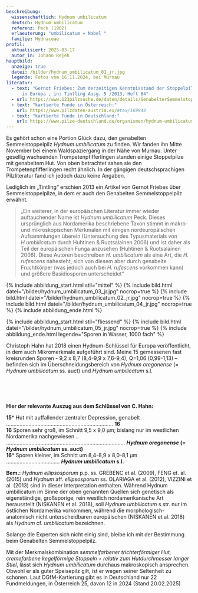 ```yaml
---
beschreibung:
  wissenschaftlich: Hydnum umbilicatum
  deutsch: Hydnum umbilicatum
  referenz: Peck (1902)
  erlaeuterung: "umbilicatum = Nabel "
  familie: Hydnaceae
profil:
  aktualisiert: 2025-03-17
  autor_in: Johann Rejek
hauptbild:
  anzeige: true
  datei: /bilder/hydnum_umbilicatum_01_jr.jpg
  legende: Fotos vom 16.11.2024, bei Murnau
literatur:
  - text: "Gernot Friebes: Zum derzeitigen Kenntnisstand der Stoppelpilze (Hydnum)
      in Europa , in: Tintling Ausg. 5 /2013, Heft 84"
  - url: https://www.123pilzsuche.de/daten/details/GenabelterSemmelstoppelpilz.htm
  - text: "kartierte Funde in Österreich:"
    url: https://www.pilzdaten-austria.eu/#tax/169949
  - text: "kartierte Funde in Deutschland:"
    url: https://www.pilze-deutschland.de/organismen/hydnum-umbilicatum-peck-1902-1
---
```

Es gehört schon eine Portion Glück dazu, den genabelten Semmelstoppelpilz *Hydnum umbilicatum* zu finden.
Wir fanden ihn Mitte November bei einem Waldspaziergang in der Nähe von Murnau. Unter gesellig wachsenden Trompetenpfifferlingen standen einige Stoppelpilze mit genabeltem Hut. Von oben betrachtet sahen sie den Trompetenpfifferlingen recht ähnlich. In der gängigen deutschsprachigen Pilzliteratur fand ich jedoch dazu keine Angaben.

Lediglich im „Tintling“ erschien 2013 ein Artikel von Gernot Friebes über Semmelstoppelpilze, in dem er auch den Genabelten Semmelstoppelpilz erwähnt.

> „Ein weiterer, in der europäischen Literatur immer wieder auftauchender Name ist *Hydnum umbilicatum* Peck. Dieses ursprünglich aus Nordamerika beschriebene Taxon stimmt in makro- und mikroskopischen Merkmalen mit einigen nordeuropäischen Aufsammlungen überein (Untersuchung des Typusmaterials von *H.umbilicatum* durch Huhtinen & Ruotsalainen 2006) und ist daher als Teil der europäischen Funga anzusehen (Huhtinen & Ruotsalainen 2006). Diese Autoren beschreiben *H. umbilicatum* als eine Art, die *H. rufescens* nahesteht, sich von diesem aber durch genabelte Fruchtkörper (was jedoch auch bei *H. rufescens* vorkommen kann) und größere Basidiosporen unterscheidet“ 

{% include abbildung_start.html stil="mittel" %}
{% include bild.html datei="/bilder/hydnum_umbilicatum_03_jr.jpg" nocrop=true %}
{% include bild.html datei="/bilder/hydnum_umbilicatum_02_jr.jpg" nocrop=true %}
{% include bild.html datei="/bilder/hydnum_umbilicatum_04_jr.jpg" nocrop=true %}
{% include abbildung_ende.html %}

{% include abbildung_start.html stil="fliessend" %}
{% include bild.html datei="/bilder/hydnum_umbilicatum_05_jr.jpg" nocrop=true %}
{% include abbildung_ende.html legende="Sporen in Wasser, 1000 fach" %}

Christoph Hahn hat 2018 einen Hydnum-Schlüssel für Europa veröffentlicht, in dem auch Mikromerkmale aufgeführt sind.
Meine 15 gemessenen fast kreisrunden Sporen - 9,2 x 8,7 (8,4-9,9 x 7,6-9,4), Q=1,06 (0,99-1,13) – befinden sich im Überschneidungsbereich von *Hydnum oregonense* (= *Hydnum umbilicatum* ss. auct) und *Hydnum umbilicatum* s.l. 

<br /><br />

<br />**Hier der relevante Auszug aus dem Schlüssel von C. Hahn:** 

**15*** Hut mit auffallender zentraler Depression, genabelt ……………………………………………………………… **16**
<br />**16** Sporen sehr groß, im Schnitt 9,5 x 9,0 µm; bislang nur im westlichen Nordamerika nachgewiesen ..
……………………………………………………………….……. ***Hydnum oregonense* (= *Hydnum umbilicatum* ss. auct)**
<br />**16*** Sporen kleiner, im Schnitt um 8,4-8,9 x 8,0-8,1 µm …………………..…………. ***Hydnum umbilicatum* s.l.**

**Bem.:** *Hydnum ellipsosporum* p.p. ss. GREBENC et al. (2009), FENG et. al. (2015) und *Hydnum* aff. *ellipsosporum* ss. OLARIAGA et al. (2012), VIZZINI et al. (2013) sind in dieser Interpretation enthalten. Während Hydnum umbilicatum im Sinne der oben genannten Quellen sich genetisch als eigenständige, großsporige, rein westlich nordamerikanische Art herausstellt (NISKANEN et al. 2018), soll *Hydnum umbilicatum* s.str. nur im östlichen Nordamerika vorkommen, während die morphologisch-anatomisch nicht unterscheidbaren europäischen (NISKANEN et al. 2018) als *Hydnum* cf. *umbilicatum* bezeichnen.

Solange die Experten sich nicht einig sind, bleibe ich mit der Bestimmung beim Genabelten Semmelstoppelpilz.

Mit der Merkmalskombination s*emmelfarbener trichterförmiger Hut, cremefarbene kegelförmige Stoppeln + relativ zum Hutdurchmesser langer Stiel*, lässt sich *Hydnum* *umbilicatum* durchaus makroskopisch ansprechen. Obwohl er als guter Speisepilz gilt, ist er wegen seiner Seltenheit zu schonen. Laut DGfM-Kartierung gibt es in Deutschland nur 22 Fundmeldungen, in Österreich 25, davon 12 in 2024 (Stand 20.02.2025)